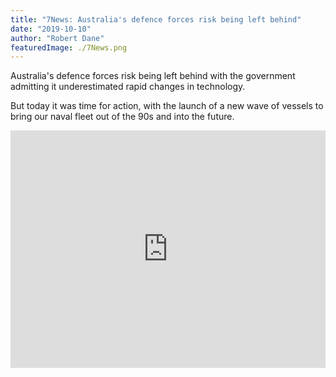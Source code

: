 ```yaml
---
title: "7News: Australia's defence forces risk being left behind"
date: "2019-10-10"
author: "Robert Dane"
featuredImage: ./7News.png
---
```


Australia's defence forces risk being left behind with the government admitting it underestimated rapid changes in technology.

But today it was time for action, with the launch of a new wave of vessels to bring our naval fleet out of the 90s and into the future.

<iframe src="https://www.facebook.com/plugins/video.php?href=https%3A%2F%2Fwww.facebook.com%2F7NEWSsydney%2Fvideos%2F443694862919087%2F&show_text=0&width=560" width="100%" height="380" style="border:none;overflow:hidden" scrolling="no" frameborder="0" allowTransparency="true" allowFullScreen="true"></iframe>
